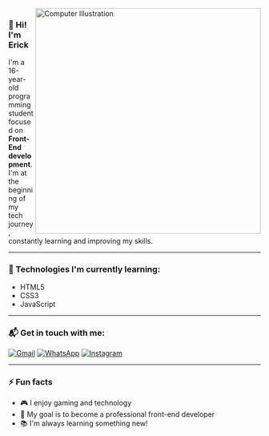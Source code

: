 <img src="https://raw.githubusercontent.com/MicaelliMedeiros/micaellimedeiros/master/image/computer-illustration.png" alt="Computer Illustration" width="450px" align="right" />

### 👋 Hi! I'm Erick

I'm a 16-year-old programming student focused on **Front-End development**. I'm at the beginning of my tech journey, constantly learning and improving my skills.

---

### 🧠 Technologies I'm currently learning:

- HTML5  
- CSS3  
- JavaScript  

---

### 📬 Get in touch with me:

[![Gmail](https://img.shields.io/badge/-Gmail-FF0000?style=flat-square&labelColor=FF0000&logo=gmail&logoColor=white)](mailto:erickmarcelo149@gmail.com)
[![WhatsApp](https://img.shields.io/badge/-WhatsApp-25D366?style=flat-square&labelColor=25D366&logo=whatsapp&logoColor=white)](https://wa.me/558591578662)
[![Instagram](https://img.shields.io/badge/-Instagram-DF0174?style=flat-square&labelColor=DF0174&logo=instagram&logoColor=white)](https://www.instagram.com/og.erickxt/)

---

### ⚡ Fun facts

- 🎮 I enjoy gaming and technology  
- 🎯 My goal is to become a professional front-end developer  
- 📚 I'm always learning something new!
